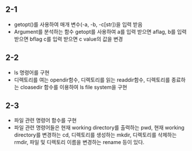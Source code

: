 ## 2-1
* getopt()를 사용하여 매개 변수(-a, -b, -c[str])을 입력 받음  
* Argument를 분석하는 함수 getopt를 사용하여 a를 입력 받으면 aflag, b를 입력 받으면 bflag c를 입력 받으면 c value의 값을 변경  
  
  
## 2-2
* ls 명령어를 구현  
* 디렉토리를 여는 opendir함수, 디렉토리를 읽는 readdir함수, 디렉토리를 종료하는 cloasedir 함수를 이용하여 ls file system을 구현  
  

## 2-3
* 파일 관련 명령어 함수를 구현
*  파일 관련 명령어들은 현재 working directory를 출력하는 pwd, 현재 working directory를 변경하는 cd, 디렉토리를 생성하는 mkdir, 디렉토리를 삭제하는 rmdir, 파일 및 디렉토리 이름을 변경하는 rename 등이 있다.   